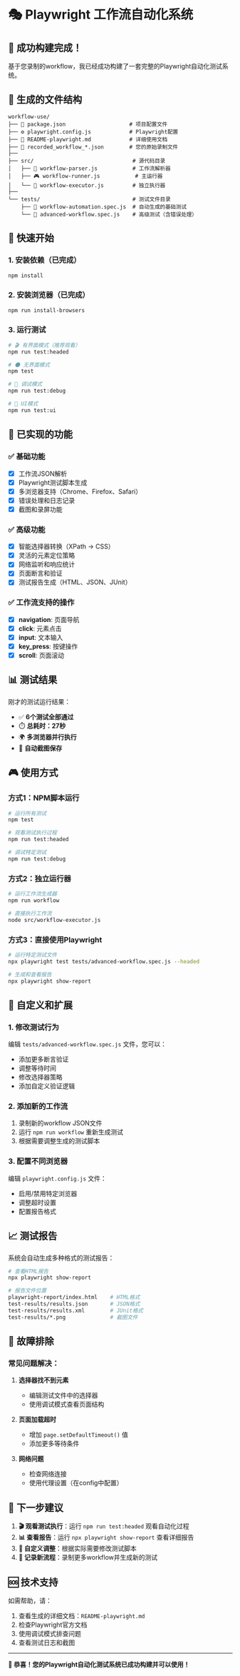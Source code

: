 # 🎭 Playwright 工作流自动化系统

## 🎉 成功构建完成！

基于您录制的workflow，我已经成功构建了一套完整的Playwright自动化测试系统。

## 📁 生成的文件结构

```
workflow-use/
├── 📝 package.json                    # 项目配置文件
├── ⚙️ playwright.config.js            # Playwright配置
├── 📖 README-playwright.md            # 详细使用文档
├── 🎯 recorded_workflow_*.json        # 您的原始录制文件
├── 
├── src/                               # 源代码目录
│   ├── 🧠 workflow-parser.js           # 工作流解析器
│   ├── 🎮 workflow-runner.js           # 主运行器
│   └── 🚀 workflow-executor.js         # 独立执行器
├── 
└── tests/                             # 测试文件目录
    ├── 🤖 workflow-automation.spec.js  # 自动生成的基础测试
    └── 🎯 advanced-workflow.spec.js    # 高级测试（含错误处理）
```

## 🚀 快速开始

### 1. 安装依赖（已完成）
```bash
npm install
```

### 2. 安装浏览器（已完成）
```bash
npm run install-browsers
```

### 3. 运行测试
```bash
# 🎬 有界面模式（推荐观看）
npm run test:headed

# 🌑 无界面模式
npm test

# 🐛 调试模式
npm run test:debug

# 🎨 UI模式
npm run test:ui
```

## 🎯 已实现的功能

### ✅ 基础功能
- [x] 工作流JSON解析
- [x] Playwright测试脚本生成
- [x] 多浏览器支持（Chrome、Firefox、Safari）
- [x] 错误处理和日志记录
- [x] 截图和录屏功能

### ✅ 高级功能
- [x] 智能选择器转换（XPath → CSS）
- [x] 灵活的元素定位策略
- [x] 网络监听和响应统计
- [x] 页面断言和验证
- [x] 测试报告生成（HTML、JSON、JUnit）

### ✅ 工作流支持的操作
- [x] **navigation**: 页面导航
- [x] **click**: 元素点击
- [x] **input**: 文本输入  
- [x] **key_press**: 按键操作
- [x] **scroll**: 页面滚动

## 📊 测试结果

刚才的测试运行结果：
- ✅ **6个测试全部通过**
- ⏱️ **总耗时：27秒**
- 🌍 **多浏览器并行执行**
- 📸 **自动截图保存**

## 🎮 使用方式

### 方式1：NPM脚本运行
```bash
# 运行所有测试
npm test

# 观看测试执行过程
npm run test:headed

# 调试特定测试
npm run test:debug
```

### 方式2：独立运行器
```bash
# 运行工作流生成器
npm run workflow

# 直接执行工作流
node src/workflow-executor.js
```

### 方式3：直接使用Playwright
```bash
# 运行特定测试文件
npx playwright test tests/advanced-workflow.spec.js --headed

# 生成和查看报告
npx playwright show-report
```

## 🎨 自定义和扩展

### 1. 修改测试行为
编辑 `tests/advanced-workflow.spec.js` 文件，您可以：
- 添加更多断言验证
- 调整等待时间
- 修改选择器策略
- 添加自定义验证逻辑

### 2. 添加新的工作流
1. 录制新的workflow JSON文件
2. 运行 `npm run workflow` 重新生成测试
3. 根据需要调整生成的测试脚本

### 3. 配置不同浏览器
编辑 `playwright.config.js` 文件：
- 启用/禁用特定浏览器
- 调整超时设置
- 配置报告格式

## 📈 测试报告

系统会自动生成多种格式的测试报告：

```bash
# 查看HTML报告
npx playwright show-report

# 报告文件位置
playwright-report/index.html    # HTML格式
test-results/results.json       # JSON格式  
test-results/results.xml        # JUnit格式
test-results/*.png              # 截图文件
```

## 🔧 故障排除

### 常见问题解决：

1. **选择器找不到元素**
   - 编辑测试文件中的选择器
   - 使用调试模式查看页面结构

2. **页面加载超时**
   - 增加 `page.setDefaultTimeout()` 值
   - 添加更多等待条件

3. **网络问题**
   - 检查网络连接
   - 使用代理设置（在config中配置）

## 🎯 下一步建议

1. **🎬 观看测试执行**：运行 `npm run test:headed` 观看自动化过程
2. **📊 查看报告**：运行 `npx playwright show-report` 查看详细报告
3. **🔧 自定义调整**：根据实际需要修改测试脚本
4. **📝 记录新流程**：录制更多workflow并生成新的测试

## 🆘 技术支持

如需帮助，请：
1. 查看生成的详细文档：`README-playwright.md`
2. 检查Playwright官方文档
3. 使用调试模式排查问题
4. 查看测试日志和截图

---

**🎊 恭喜！您的Playwright自动化测试系统已成功构建并可以使用！**

